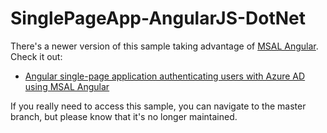 # SinglePageApp-AngularJS-DotNet

There's a newer version of this sample taking advantage of [MSAL Angular](https://github.com/AzureAD/microsoft-authentication-library-for-js/tree/msal-angular-v1/lib/msal-angular). Check it out:

* [Angular single-page application authenticating users with Azure AD using MSAL Angular](https://github.com/Azure-Samples/ms-identity-javascript-angular-spa)

If you really need to access this sample, you can navigate to the master branch, but please know that it's no longer maintained.